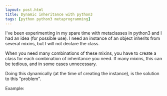 ```yaml
---
layout: post.html
title: Dynamic inheritance with python3
tags: [python python3 metaprogramming]
---
```


I've been experimenting in my spare time with metaclasses in python3 and I had an idea (for possible use). I need an instance of an object inherits from several mixins, but I will not declare the class.

When you need many combinations of these mixins, you have to create a class for each combination of inheritance you need. If many mixins, this can be tedious, and in some cases unnecessary.

Doing this dynamically (at the time of creating the instance), is the solution to this "problem".

Example:

<script src="https://gist.github.com/3654502.js?file=dinamic_inheritance.py"></script>
